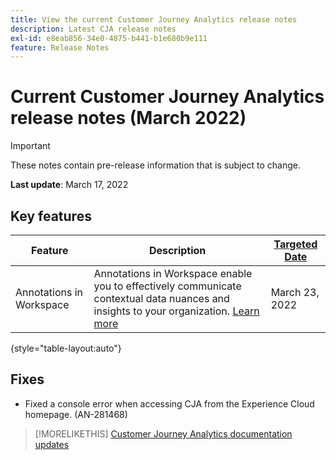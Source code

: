 ```yaml
---
title: View the current Customer Journey Analytics release notes
description: Latest CJA release notes
exl-id: e8eab856-34e0-4875-b441-b1e680b9e111
feature: Release Notes
---
```

# Current Customer Journey Analytics release notes (March 2022)

>[!IMPORTANT]
>
>These notes contain pre-release information that is subject to change.

**Last update**: March 17, 2022

## Key features

| Feature | Description | [Targeted Date](/help/release-notes/releases.md) |
| ----------- | ---------- | ----- |
| Annotations in Workspace | Annotations in Workspace enable you to effectively communicate contextual data nuances and insights to your organization. [Learn more](/help/components/annotations/overview.md) | March 23, 2022 |

{style="table-layout:auto"}

## Fixes

* Fixed a console error when accessing CJA from the Experience Cloud homepage. (AN-281468)

>[!MORELIKETHIS]
>[Customer Journey Analytics documentation updates](/help/release-notes/doc-changes.md)
